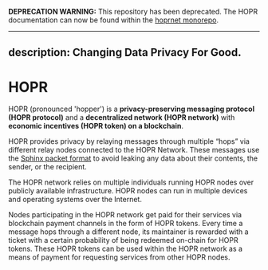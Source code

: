 **DEPRECATION WARNING:** This repository has been deprecated. The HOPR documentation can now be found within the [hoprnet monorepo](https://github.com/hoprnet/hoprnet/tree/master/docs/hopr-documentation).

---
description: Changing Data Privacy For Good.
---

# HOPR

HOPR \(pronounced 'hopper'\) is a **privacy-preserving messaging protocol** **\(HOPR protocol\)** and a **decentralized network \(HOPR network\)** with **economic incentives \(HOPR token\) on a blockchain**.

HOPR provides privacy by relaying messages through multiple “hops” via different relay nodes connected to the HOPR Network. These messages use the [Sphinx packet format](https://cypherpunks.ca/~iang/pubs/Sphinx_Oakland09.pdf) to avoid leaking any data about their contents, the sender, or the recipient.

The HOPR network relies on multiple individuals running HOPR nodes over publicly available infrastructure. HOPR nodes can run in multiple devices and operating systems over the Internet.

Nodes participating in the HOPR network get paid for their services via blockchain payment channels in the form of HOPR tokens. Every time a message hops through a different node, its maintainer is rewarded with a ticket with a certain probability of being redeemed on-chain for HOPR tokens. These HOPR tokens can be used within the HOPR network as a means of payment for requesting services from other HOPR nodes.

